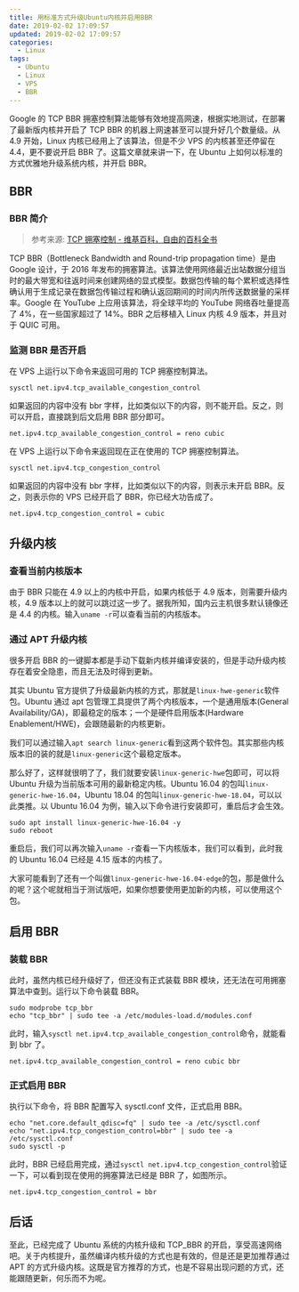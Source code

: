 ```yaml
---
title: 用标准方式升级Ubuntu内核并启用BBR
date: 2019-02-02 17:09:57
updated: 2019-02-02 17:09:57
categories:
  - Linux
tags:
  - Ubuntu
  - Linux
  - VPS
  - BBR
---
```


Google 的 TCP BBR 拥塞控制算法能够有效地提高网速，根据实地测试，在部署了最新版内核并开启了 TCP BBR 的机器上网速甚至可以提升好几个数量级。从 4.9 开始，Linux 内核已经用上了该算法，但是不少 VPS 的内核甚至还停留在 4.4，更不要说开启 BBR 了。这篇文章就来讲一下，在 Ubuntu 上如何以标准的方式优雅地升级系统内核，并开启 BBR。

<!--more-->

## BBR

### BBR 简介

> 参考来源: [TCP 拥塞控制 - 维基百科，自由的百科全书](https://zh.wikipedia.org/wiki/TCP%E6%8B%A5%E5%A1%9E%E6%8E%A7%E5%88%B6#TCP_BBR)

TCP BBR（Bottleneck Bandwidth and Round-trip propagation time）是由 Google 设计，于 2016 年发布的拥塞算法。该算法使用网络最近出站数据分组当时的最大带宽和往返时间来创建网络的显式模型。数据包传输的每个累积或选择性确认用于生成记录在数据包传输过程和确认返回期间的时间内所传送数据量的采样率。Google 在 YouTube 上应用该算法，将全球平均的 YouTube 网络吞吐量提高了 4%，在一些国家超过了 14%。BBR 之后移植入 Linux 内核 4.9 版本，并且对于 QUIC 可用。

### 监测 BBR 是否开启

在 VPS 上运行以下命令来返回可用的 TCP 拥塞控制算法。

```shell
sysctl net.ipv4.tcp_available_congestion_control
```

如果返回的内容中没有 bbr 字样，比如类似以下的内容，则不能开启。反之，则可以开启，直接跳到后文启用 BBR 部分即可。

```shell
net.ipv4.tcp_available_congestion_control = reno cubic
```

在 VPS 上运行以下命令来返回现在正在使用的 TCP 拥塞控制算法。

```shell
sysctl net.ipv4.tcp_congestion_control
```

如果返回的内容中没有 bbr 字样，比如类似以下的内容，则表示未开启 BBR。反之，则表示你的 VPS 已经开启了 BBR，你已经大功告成了。

```shell
net.ipv4.tcp_congestion_control = cubic
```

## 升级内核

### 查看当前内核版本

由于 BBR 只能在 4.9 以上的内核中开启，如果内核低于 4.9 版本，则需要升级内核，4.9 版本以上的就可以跳过这一步了。据我所知，国内云主机很多默认镜像还是 4.4 的内核。输入`uname -r`可以查看当前的内核版本。

### 通过 APT 升级内核

很多开启 BBR 的一键脚本都是手动下载新内核并编译安装的，但是手动升级内核存在着安全隐患，而且无法及时得到更新。

其实 Ubuntu 官方提供了升级最新内核的方式，那就是`linux-hwe-generic`软件包。Ubuntu 通过 apt 包管理工具提供了两个内核版本，一个是通用版本(General Availability/GA)，即最稳定的版本；一个是硬件启用版本(Hardware Enablement/HWE)，会跟随最新的内核更新。

我们可以通过输入`apt search linux-generic`看到这两个软件包。其实那些内核版本旧的装的就是`linux-generic`这个最稳定版本。

那么好了，这样就很明了了，我们就要安装`linux-generic-hwe`包即可，可以将 Ubuntu 升级为当前版本可用的最新稳定内核。Ubuntu 16.04 的包叫`linux-generic-hwe-16.04`，Ubuntu 18.04 的包叫`linux-generic-hwe-18.04`，可以以此类推。以 Ubuntu 16.04 为例，输入以下命令进行安装即可，重启后才会生效。

```shell
sudo apt install linux-generic-hwe-16.04 -y
sudo reboot
```

重启后，我们可以再次输入`uname -r`查看一下内核版本，我们可以看到，此时我的 Ubuntu 16.04 已经是 4.15 版本的内核了。

大家可能看到了还有一个叫做`linux-generic-hwe-16.04-edge`的包，那是做什么的呢？这个呢就相当于测试版吧，如果你想要使用更加新的内核，可以使用这个包。

## 启用 BBR

### 装载 BBR

此时，虽然内核已经升级好了，但还没有正式装载 BBR 模块，还无法在可用拥塞算法中查到。运行以下命令装载 BBR。

```shell
sudo modprobe tcp_bbr
echo "tcp_bbr" | sudo tee -a /etc/modules-load.d/modules.conf
```

此时，输入`sysctl net.ipv4.tcp_available_congestion_control`命令，就能看到 bbr 了。

```shell
net.ipv4.tcp_available_congestion_control = reno cubic bbr
```

### 正式启用 BBR

执行以下命令，将 BBR 配置写入 sysctl.conf 文件，正式启用 BBR。

```shell
echo "net.core.default_qdisc=fq" | sudo tee -a /etc/sysctl.conf
echo "net.ipv4.tcp_congestion_control=bbr" | sudo tee -a /etc/sysctl.conf
sudo sysctl -p
```

此时，BBR 已经启用完成，通过`sysctl net.ipv4.tcp_congestion_control`验证一下，可以看到现在使用的拥塞算法已经是 BBR 了，如图所示。

```shell
net.ipv4.tcp_congestion_control = bbr
```

## 后话

至此，已经完成了 Ubuntu 系统的内核升级和 TCP_BBR 的开启，享受高速网络吧。关于内核提升，虽然编译内核升级的方式也是有效的，但是还是更加推荐通过 APT 的方式升级内核。这既是官方推荐的方式，也是不容易出现问题的方式，还能跟随更新，何乐而不为呢。
